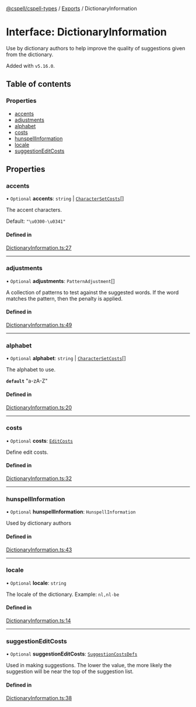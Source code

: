 [@cspell/cspell-types](../README.md) / [Exports](../modules.md) / DictionaryInformation

# Interface: DictionaryInformation

Use by dictionary authors to help improve the quality of suggestions
given from the dictionary.

Added with `v5.16.0`.

## Table of contents

### Properties

- [accents](DictionaryInformation.md#accents)
- [adjustments](DictionaryInformation.md#adjustments)
- [alphabet](DictionaryInformation.md#alphabet)
- [costs](DictionaryInformation.md#costs)
- [hunspellInformation](DictionaryInformation.md#hunspellinformation)
- [locale](DictionaryInformation.md#locale)
- [suggestionEditCosts](DictionaryInformation.md#suggestioneditcosts)

## Properties

### accents

• `Optional` **accents**: `string` \| [`CharacterSetCosts`](CharacterSetCosts.md)[]

The accent characters.

Default: `"\u0300-\u0341"`

#### Defined in

[DictionaryInformation.ts:27](https://github.com/streetsidesoftware/cspell/blob/46c1e4f/packages/cspell-types/src/DictionaryInformation.ts#L27)

___

### adjustments

• `Optional` **adjustments**: `PatternAdjustment`[]

A collection of patterns to test against the suggested words.
If the word matches the pattern, then the penalty is applied.

#### Defined in

[DictionaryInformation.ts:49](https://github.com/streetsidesoftware/cspell/blob/46c1e4f/packages/cspell-types/src/DictionaryInformation.ts#L49)

___

### alphabet

• `Optional` **alphabet**: `string` \| [`CharacterSetCosts`](CharacterSetCosts.md)[]

The alphabet to use.

**`default`** "a-zA-Z"

#### Defined in

[DictionaryInformation.ts:20](https://github.com/streetsidesoftware/cspell/blob/46c1e4f/packages/cspell-types/src/DictionaryInformation.ts#L20)

___

### costs

• `Optional` **costs**: [`EditCosts`](EditCosts.md)

Define edit costs.

#### Defined in

[DictionaryInformation.ts:32](https://github.com/streetsidesoftware/cspell/blob/46c1e4f/packages/cspell-types/src/DictionaryInformation.ts#L32)

___

### hunspellInformation

• `Optional` **hunspellInformation**: `HunspellInformation`

Used by dictionary authors

#### Defined in

[DictionaryInformation.ts:43](https://github.com/streetsidesoftware/cspell/blob/46c1e4f/packages/cspell-types/src/DictionaryInformation.ts#L43)

___

### locale

• `Optional` **locale**: `string`

The locale of the dictionary.
Example: `nl,nl-be`

#### Defined in

[DictionaryInformation.ts:14](https://github.com/streetsidesoftware/cspell/blob/46c1e4f/packages/cspell-types/src/DictionaryInformation.ts#L14)

___

### suggestionEditCosts

• `Optional` **suggestionEditCosts**: [`SuggestionCostsDefs`](../modules.md#suggestioncostsdefs)

Used in making suggestions. The lower the value, the more likely the suggestion
will be near the top of the suggestion list.

#### Defined in

[DictionaryInformation.ts:38](https://github.com/streetsidesoftware/cspell/blob/46c1e4f/packages/cspell-types/src/DictionaryInformation.ts#L38)
